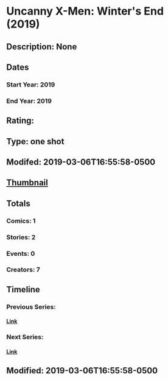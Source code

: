# Uncanny X-Men: Winter's End (2019)
## Description: None
## Dates
### Start Year: 2019
### End Year: 2019
## Rating: 
## Type: one shot
## Modifed: 2019-03-06T16:55:58-0500
## [Thumbnail](http://i.annihil.us/u/prod/marvel/i/mg/9/80/5c7eee539d301.jpg)
## Totals
### Comics: 1
### Stories: 2
### Events: 0
### Creators: 7
## Timeline
### Previous Series: 
#### [Link]()
### Next Series: 
#### [Link]()
## Modified: 2019-03-06T16:55:58-0500